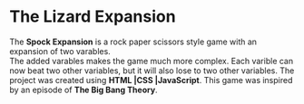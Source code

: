 # **The Lizard Expansion**

The **Spock Expansion** is a rock paper scissors style game with an expansion of two varables.<br>
The added varables makes the game much more complex. Each varible can now beat two other variables, but it will also lose to two other variables. The project was created using **HTML |CSS |JavaScript**. This game was inspired by an episode of **The Big Bang Theory**.
<br>
<br>
